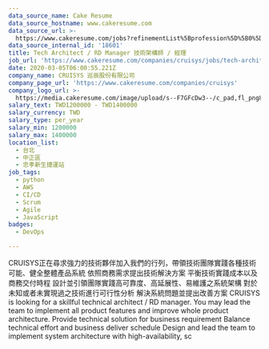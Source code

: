 ```yaml
---
data_source_name: Cake Resume
data_source_hostname: www.cakeresume.com
data_source_url: >-
  https://www.cakeresume.com/jobs?refinementList%5Bprofession%5D%5B0%5D=tech_devops&refi[…]5D=per_year&range%5Bsalary_range%5D%5Bmin%5D=1000000&page=2
data_source_internal_id: '18601'
title: Tech Architect / RD Manager 技術架構師 / 經理
job_url: 'https://www.cakeresume.com/companies/cruisys/jobs/tech-architect-rd-manager'
date: 2020-03-05T06:00:55.221Z
company_name: CRUISYS 巡辰股份有限公司
company_page_url: 'https://www.cakeresume.com/companies/cruisys'
company_logo_url: >-
  https://media.cakeresume.com/image/upload/s--F7GFcDw3--/c_pad,fl_png8,h_200,w_200/v1574912504/a5krjoo3luazpbsfl22s.png
salary_text: TWD1200000 - TWD1400000
salary_currency: TWD
salary_type: per_year
salary_min: 1200000
salary_max: 1400000
location_list:
  - 台北
  - 中正區
  - 忠孝新生捷運站
job_tags:
  - python
  - AWS
  - CI/CD
  - Scrum
  - Agile
  - JavaScript
badges:
  - DevOps

---
```


CRUISYS正在尋求強力的技術夥伴加入我們的行列，帶領技術團隊實踐各種技術可能、健全整體產品系統 依照商務需求提出技術解決方案 平衡技術實踐成本以及商務交付時程 設計並引領團隊實踐高可靠度、高延展性、易維護之系統架構 對於未知或者未實現過之技術進行可行性分析 解決系統問題並提出改善方案 CRUISYS is looking for a skillful technical architect / RD manager. You may lead the team to implement all product features and improve whole product architecture. Provide technical solution for business requirement Balance technical effort and business deliver schedule Design and lead the team to implement system architecture with high-availability, sc